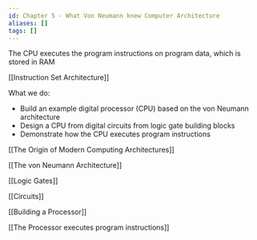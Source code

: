 ```yaml
---
id: Chapter 5 - What Von Neumann knew Computer Architecture
aliases: []
tags: []
---
```


The CPU executes the program instructions on program data, which is stored in RAM

[[Instruction Set Architecture]]

What we do:
- Build an example digital processor (CPU) based on the von Neumann architecture
- Design a CPU from digital circuits from logic gate building blocks
- Demonstrate how the CPU executes program instructions

[[The Origin of Modern Computing Architectures]]

[[The von Neumann Architecture]]

[[Logic Gates]]

[[Circuits]]

[[Building a Processor]]

[[The Processor executes program instructions]]